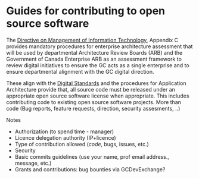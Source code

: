 # Guides for contributing to open source software

The [Directive on Management of Information Technology](https://www.tbs-sct.gc.ca/pol/doc-eng.aspx?id=15249), Appendix C provides mandatory procedures for enterprise architecture assessment that will be used by departmental Architecture Review Boards (ARB) and the Government of Canada Enterprise ARB as an assessment framework to review digital initiatives to ensure the GC acts as a single enterprise and to ensure departmental alignment with the GC digital direction.

These align with the [Digital Standards](https://www.canada.ca/en/government/publicservice/modernizing/government-canada-digital-standards.html) and the procedures for Application Architecture provide that, all source code must be released under an appropriate open source software license when appropriate. This includes contributing code to existing open source software projects.  More than code (Bug reports, feature requests, direction, security assesments, ..)

Notes

* Authorization (to spend time - manager)
* Licence delegation authority (IP+licence)
* Type of contribution allowed (_code_, bugs, issues, etc.)
* Security
* Basic commits guidelines (use your name, prof email address., message, etc.)
* Grants and contributions: bug bounties via GCDevExchange?
